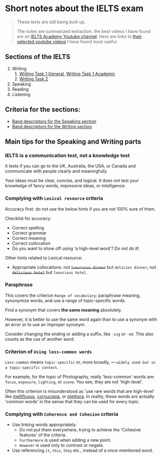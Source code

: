 # Short notes about the IELTS exam

> These texts are still being built up.
> 
> The notes are summarized extraction, the best videos I have found are on [IELTS Academy Youtube channel](https://www.youtube.com/@Ieltsadvantage).
> Here are links to [their selected youtube videos](/video-links.md) I have found most useful.


## Sections of the IELTS

1. Writing
   1. [Writing Task 1 General](/writing-task-1-general/), [Writing Task 1 Academic](/writing-task-1-academic)
   1. [Writing Task 2](/writing-task-2/)
1. Speaking
1. Reading
1. Listening


## Criteria for the sections:

- [Band descriptors for the Speaking section](https://takeielts.britishcouncil.org/sites/default/files/ielts_speaking_band_descriptors.pdf)
- [Band descriptors for the Writing section](http://takeielts.britishcouncil.org/sites/default/files/ielts_writing_band_descriptors.pdf)


## Main tips for the Speaking and Writing parts

### IELTS is a communication test, not a knowledge test
It tests if you can go to the UK, Australia, the USA, or Canada and communicate with people clearly and meaningfully.

Your ideas must be clear, concise, and logical. It does not test your knowledge of fancy words, impressive ideas, or intelligence.


### Complying with `Lexical resource` criteria

Accuracy first: do not use the below hints if you are not 100% sure of them.

Checklist for accuracy:

- Correct spelling
- Correct grammar
- Correct meaning
- Correct collocation
- Do you want to show off using 'a high-level word'? Do not do it!

Other hints related to Lexical resource:

- Appropriate collocations: not ~~`luxurious dinner`~~ but `delicios dinner`; not ~~`delicious hotel`~~ but `luxurious hotel`.


### Paraphrase

This covers the criterion `Range of vocabulary`: paraphrase meaning, synonymize words, and use a range of topic-specific words.

Find a synonym that covers **the same meaning** absolutely.

However, it is better to use the same word again than to use a synonym with an error or to use an improper synonym.

Consider changing the ending or adding a suffix, like `-ing` or `-ed`. This also counts as the use of another word.


### Criterion of `Using less-common words`

`Less-common` means `topic-specific` or, more broadly, — `widely used but in a topic-specific context`.

For example, for the topic of Photography, really 'less-common' words are: `focus`, `exposure`, `lighting`, or `scene`. You see, they are not 'high-level'.

Often this criterion is misunderstood as 'use rare words that are high-level' like [mellifluous](https://www.oxfordlearnersdictionaries.com/definition/english/mellifluous), [cornucopia](https://www.oxfordlearnersdictionaries.com/definition/english/cornucopia), or [plethora](https://www.oxfordlearnersdictionaries.com/definition/english/plethora). In reality, these words are actually 'common words' in the sense that they can be used for every topic.


### Complying with `Coherence and Cohesion` criteria

- Use linking words appropriately:
  - Do not put them everywhere, trying to achieve the 'Cohesive features' of the criteria.
  - `Furthermore` is used when adding a new point.
  - `However` is used only to contrast or negate.
- Use referencing `it`, `this`, `they` etc., instead of a once-mentioned word.
